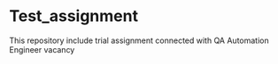# Test_assignment
This repository include trial assignment connected with QA Automation Engineer vacancy
